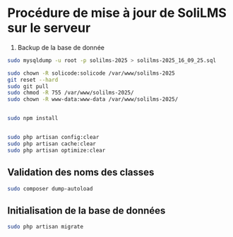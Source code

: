 # Procédure de mise à jour de SoliLMS sur le serveur


1. Backup de la base de donnée 


````bash
sudo mysqldump -u root -p solilms-2025 > solilms-2025_16_09_25.sql
````


````bash
sudo chown -R solicode:solicode /var/www/solilms-2025
git reset --hard
sudo git pull
sudo chmod -R 755 /var/www/solilms-2025/
sudo chown -R www-data:www-data /var/www/solilms-2025/


sudo npm install


sudo php artisan config:clear
sudo php artisan cache:clear
sudo php artisan optimize:clear
````

## Validation des noms des classes

````bash
sudo composer dump-autoload
````




## Initialisation de la base de données

````bash
sudo php artisan migrate
````

